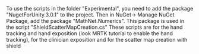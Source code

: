 To use the scripts in the folder "Experimental", you need to add the package "NugetForUnity.3.0.1" to the project. Then in NuGet-> Manage NuGet Package, add the package "MathNet.Numerics". This package is used in the script "ShieldScatterMapCreation.cs"
These scripts are for the hand tracking and hand exposition (look MRTK tutorial to enable the hand tracking), for the clinician exposition and for the scatter map creation with shield
